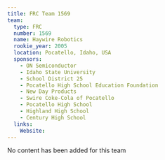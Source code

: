```yaml
---
title: FRC Team 1569
team:
  type: FRC
  number: 1569
  name: Haywire Robotics
  rookie_year: 2005
  location: Pocatello, Idaho, USA
  sponsors:
    - ON Semiconductor
    - Idaho State University
    - School District 25
    - Pocatello High School Education Foundation
    - New Day Products
    - Swire Coke-Cola of Pocatello
    - Pocatello High School
    - Highland High School
    - Century High School
  links:
    Website: 
---
```

No content has been added for this team